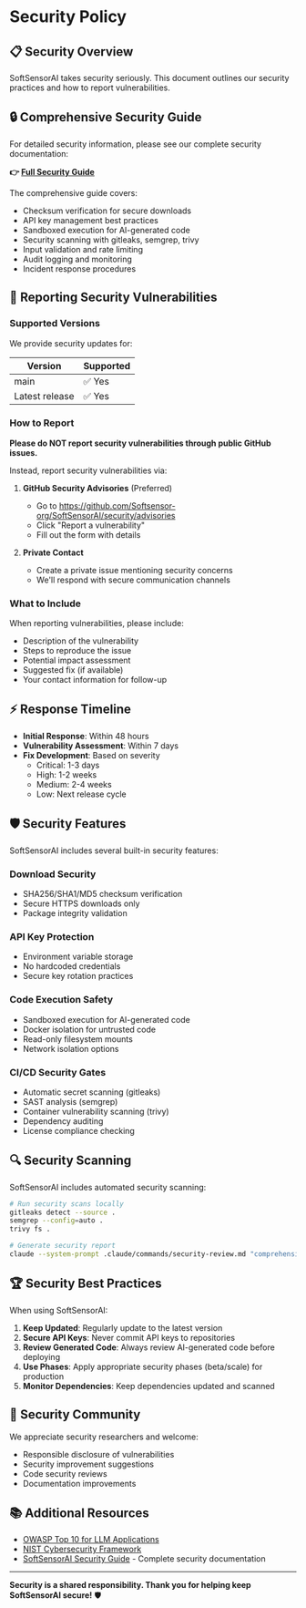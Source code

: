 # Security Policy

## 📋 Security Overview

SoftSensorAI takes security seriously. This document outlines our security practices and how to
report vulnerabilities.

## 🔒 Comprehensive Security Guide

For detailed security information, please see our complete security documentation:

**👉 [Full Security Guide](docs/SECURITY.md)**

The comprehensive guide covers:

- Checksum verification for secure downloads
- API key management best practices
- Sandboxed execution for AI-generated code
- Security scanning with gitleaks, semgrep, trivy
- Input validation and rate limiting
- Audit logging and monitoring
- Incident response procedures

## 🚨 Reporting Security Vulnerabilities

### Supported Versions

We provide security updates for:

| Version        | Supported |
| -------------- | --------- |
| main           | ✅ Yes    |
| Latest release | ✅ Yes    |

### How to Report

**Please do NOT report security vulnerabilities through public GitHub issues.**

Instead, report security vulnerabilities via:

1. **GitHub Security Advisories** (Preferred)

   - Go to https://github.com/Softsensor-org/SoftSensorAI/security/advisories
   - Click "Report a vulnerability"
   - Fill out the form with details

2. **Private Contact**
   - Create a private issue mentioning security concerns
   - We'll respond with secure communication channels

### What to Include

When reporting vulnerabilities, please include:

- Description of the vulnerability
- Steps to reproduce the issue
- Potential impact assessment
- Suggested fix (if available)
- Your contact information for follow-up

## ⚡ Response Timeline

- **Initial Response**: Within 48 hours
- **Vulnerability Assessment**: Within 7 days
- **Fix Development**: Based on severity
  - Critical: 1-3 days
  - High: 1-2 weeks
  - Medium: 2-4 weeks
  - Low: Next release cycle

## 🛡️ Security Features

SoftSensorAI includes several built-in security features:

### Download Security

- SHA256/SHA1/MD5 checksum verification
- Secure HTTPS downloads only
- Package integrity validation

### API Key Protection

- Environment variable storage
- No hardcoded credentials
- Secure key rotation practices

### Code Execution Safety

- Sandboxed execution for AI-generated code
- Docker isolation for untrusted code
- Read-only filesystem mounts
- Network isolation options

### CI/CD Security Gates

- Automatic secret scanning (gitleaks)
- SAST analysis (semgrep)
- Container vulnerability scanning (trivy)
- Dependency auditing
- License compliance checking

## 🔍 Security Scanning

SoftSensorAI includes automated security scanning:

```bash
# Run security scans locally
gitleaks detect --source .
semgrep --config=auto .
trivy fs .

# Generate security report
claude --system-prompt .claude/commands/security-review.md "comprehensive security audit"
```

## 🏆 Security Best Practices

When using SoftSensorAI:

1. **Keep Updated**: Regularly update to the latest version
2. **Secure API Keys**: Never commit API keys to repositories
3. **Review Generated Code**: Always review AI-generated code before deploying
4. **Use Phases**: Apply appropriate security phases (beta/scale) for production
5. **Monitor Dependencies**: Keep dependencies updated and scanned

## 🤝 Security Community

We appreciate security researchers and welcome:

- Responsible disclosure of vulnerabilities
- Security improvement suggestions
- Code security reviews
- Documentation improvements

## 📚 Additional Resources

- [OWASP Top 10 for LLM Applications](https://owasp.org/www-project-top-10-for-large-language-model-applications/)
- [NIST Cybersecurity Framework](https://www.nist.gov/cyberframework)
- [SoftSensorAI Security Guide](docs/SECURITY.md) - Complete security documentation

---

**Security is a shared responsibility. Thank you for helping keep SoftSensorAI secure!** 🛡️
